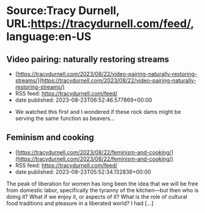 # Source:Tracy Durnell, URL:https://tracydurnell.com/feed/, language:en-US

## Video pairing: naturally restoring streams
 - [https://tracydurnell.com/2023/08/22/video-pairing-naturally-restoring-streams/](https://tracydurnell.com/2023/08/22/video-pairing-naturally-restoring-streams/)
 - RSS feed: https://tracydurnell.com/feed/
 - date published: 2023-08-23T06:52:46.577869+00:00

+ We watched this first and I wondered if these rock dams might be serving the same function as beavers&#8230;

## Feminism and cooking
 - [https://tracydurnell.com/2023/08/22/feminism-and-cooking/](https://tracydurnell.com/2023/08/22/feminism-and-cooking/)
 - RSS feed: https://tracydurnell.com/feed/
 - date published: 2023-08-23T05:52:34.132838+00:00

The peak of liberation for women has long been the idea that we will be free from domestic labor, specifically the tyranny of the kitchen—but then who is doing it? What if we enjoy it, or aspects of it? What is the role of cultural food traditions and pleasure in a liberated world? I had [&#8230;]

